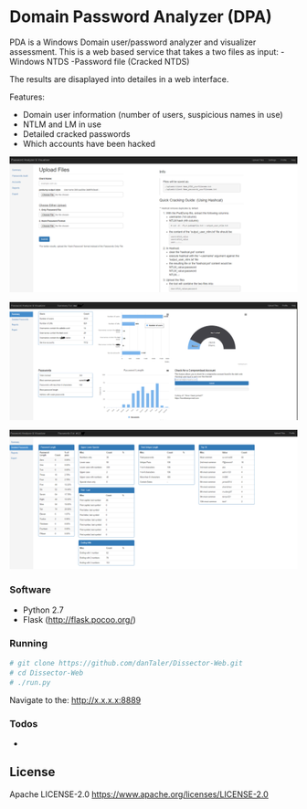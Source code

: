 # Domain Password Analyzer (DPA)

PDA is a Windows Domain user/password analyzer and visualizer assessment. This is a web based service that takes a two files as input:
-Windows NTDS
-Password file (Cracked NTDS)

The results are disaplayed into detailes in a web interface.

Features:
- Domain user information (number of users, suspicious names in use)
- NTLM and LM in use
- Detailed cracked passwords
- Which accounts have been hacked

![alt tag](https://github.com/danTaler/Domain-Password-Analyzer/blob/master/screenshots/screenshot_1.PNG)

![alt tag](https://github.com/danTaler/Domain-Password-Analyzer/blob/master/screenshots/screenshot_2.PNG)

![alt tag](https://github.com/danTaler/Domain-Password-Analyzer/blob/master/screenshots/screenshot_3.PNG)

### Software

- Python 2.7
- Flask (http://flask.pocoo.org/)

### Running

```sh
# git clone https://github.com/danTaler/Dissector-Web.git
# cd Dissector-Web
# ./run.py
```
Navigate to the: http://x.x.x.x:8889


### Todos

 -
 
 
 License
-------------

Apache LICENSE-2.0
https://www.apache.org/licenses/LICENSE-2.0
